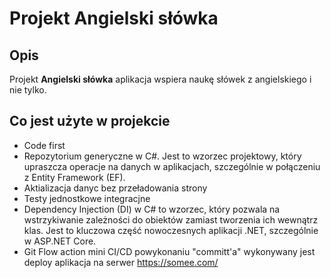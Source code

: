 # Projekt Angielski słówka

## Opis
Projekt **Angielski słówka** aplikacja wspiera naukę słówek z angielskiego i nie tylko.

## Co jest użyte w projekcie
- Code first
- Repozytorium generyczne w C#. Jest to wzorzec projektowy, który upraszcza operacje na danych w aplikacjach, szczególnie w połączeniu z Entity Framework (EF).
- Aktializacja danyc bez przeładowania strony
- Testy jednostkowe integracjne
- Dependency Injection (DI) w C# to wzorzec, który pozwala na wstrzykiwanie zależności do obiektów zamiast tworzenia ich wewnątrz klas. Jest to kluczowa część nowoczesnych aplikacji .NET, szczególnie w ASP.NET Core.
- Git Flow action mini CI/CD powykonaniu "committ'a" wykonywany jest deploy aplikacja na serwer https://somee.com/

